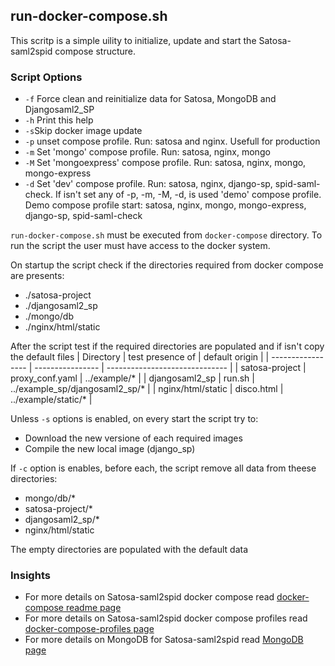 ## run-docker-compose.sh

This scritp is a simple uility to initialize, update and start the Satosa-saml2spid compose structure.

### Script Options
* `-f` Force clean and reinitialize data for Satosa, MongoDB and Djangosaml2_SP
* `-h` Print this help
* `-s`Skip docker image update
* `-p` unset compose profile. Run: satosa and nginx. Usefull for production
* `-m` Set 'mongo' compose profile. Run: satosa, nginx, mongo
* `-M` Set 'mongoexpress' compose profile. Run: satosa, nginx, mongo, mongo-express
* `-d` Set 'dev' compose profile. Run: satosa, nginx, django-sp, spid-saml-check.
   If isn't set any of -p, -m, -M, -d, is used 'demo' compose profile.
   Demo compose profile start: satosa, nginx, mongo, mongo-express, django-sp, spid-saml-check

`run-docker-compose.sh` must be executed from `docker-compose` directory. To run the script the user must have access to the docker system.

On startup the script check if the directories required from docker compose are presents:
* ./satosa-project
* ./djangosaml2_sp
* ./mongo/db
* ./nginx/html/static

After the script test if the required directories are populated and if isn't copy the default files
| Directory         | test presence of | default origin                 |
| ----------------- | ---------------- | ------------------------------ |
| satosa-project    | proxy_conf.yaml  | ../example/*                   |
| djangosaml2_sp    | run.sh           | ../example_sp/djangosaml2_sp/* |
| nginx/html/static | disco.html       | ../example/static/*            |


Unless `-s` options is enabled, on every start the script try to:
* Download the new versione of each required images
* Compile the new local image (django_sp)

If `-c` option is enables, before each, the script remove all data from theese directories:
* mongo/db/*
* satosa-project/*
* djangosaml2_sp/*
* nginx/html/static

The empty directories are populated with the default data

### Insights
* For more details on Satosa-saml2spid docker compose read [docker-compose readme page](./README.docker-compose.md)
* For more details on Satosa-saml2spid docker compose profiles read [docker-compose-profiles page](./README.docker-compose-profiles.md)
* For more details on MongoDB for Satosa-saml2spid read [MongoDB page](./README.mongo.md)
